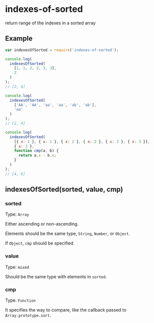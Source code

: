 # indexes-of-sorted
return range of the indexes in a sorted array

## Example

```javascript
var indexesOfSorted = require('indexes-of-sorted');

console.log(
  indexesOfSorted(
    [1, 1, 2, 2, 3, 3],
    2
  )
);
// [2, 4]

console.log(
  indexesOfSorted(
    ['AA', 'AA', 'aa', 'aa', 'ab', 'ab'],
    'aa'
  )
);
// [2, 4]

console.log(
  indexesOfSorted(
    [{ x: 1 }, { x: 1 }, { x: 2 }, { x: 2 }, { x: 3 }, { x: 3 }],
    { x: 3 },
    function cmp(a, b) {
      return a.x - b.x;
    }
  )
);
// [4, 6]

```

## indexesOfSorted(sorted, value, cmp)

### sorted

Type: `Array`

Either ascending or non-ascending.

Elements should be the same type, `String`, `Number`, or `Object`.

If `Object`, `cmp` should be specified

### value

Type: `mixed`

Should be the same type with elements in `sorted`.

### cmp

Type: `Function`

It specifies the way to compare,
like the callback passed to `Array.prototype.sort`.

